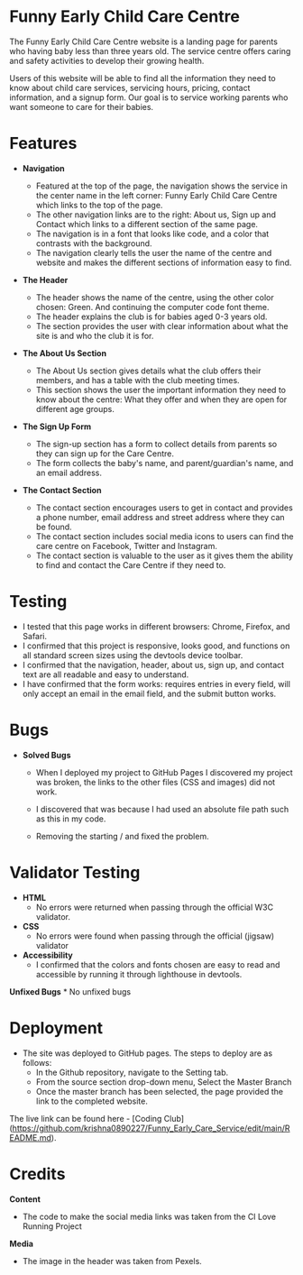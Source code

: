 # Funny Early Child Care Centre
The Funny Early Child Care Centre website is a landing page for parents who having baby less than three years old. The service centre offers caring and safety activities to develop their growing health. 

Users of this website will be able to find all the information they need to know about child care services, servicing hours, pricing, contact information, and a signup form. Our goal is to service working parents who want someone to care for their babies. 



# Features
*  **Navigation**
     * Featured at the top of the page, the navigation shows the service in the center name in the left corner: Funny Early Child Care Centre which links to the top of the page.
     * The other navigation links are to the right:  About us, Sign up and Contact which links to a different section of the same page.
     * The navigation is in a font that looks like code, and a color that contrasts with the background.
     * The navigation clearly tells the user the name of the centre and website and makes the different sections of information easy to find.

 * **The Header**
    * The header shows the name of the centre, using the other color chosen: Green. And continuing the computer code font theme.
    * The header explains the club is for babies aged 0-3 years old.
    * The section provides the user with clear information about what the site is and who the club it is for.
  
  * **The About Us Section**
     * The About Us section gives details what the club offers their members, and has a table with the club meeting times.
     * This section shows the user the important information they need to know about the centre: What they offer and when they are open for different age groups.

   * **The Sign Up Form**
      * The sign-up section has a form to collect details from parents so they can sign up for the Care Centre.
      * The form collects the baby's name, and parent/guardian's name, and an email address.

   * **The Contact Section**
       * The contact section encourages users to get in contact and provides a phone number, email address and street address where they can be found. 
       * The contact section includes social media icons to users can find the care centre  on Facebook, Twitter and  Instagram.
       * The contact section is valuable to the user as it gives them the ability to find and contact the Care Centre if they need to. 

  # Testing 
   * I tested that this page works in different browsers: Chrome, Firefox, and Safari.
   * I confirmed that this project is responsive, looks good, and functions on all standard screen sizes using the devtools device toolbar.
   * I confirmed that the navigation, header, about us, sign up, and contact text are all readable and easy to understand.
   * I have confirmed that the form works: requires entries in every field, will only accept an email in the email field, and the submit button works. 

# Bugs 
   * **Solved Bugs**
      * When I deployed my project to GitHub Pages I discovered my project was broken, the links to the other files (CSS and images) did not work.
      * I discovered that was because I had used an absolute file path such as this in my code.
    
      * Removing the starting / and fixed the problem.

# Validator Testing
* **HTML**
    * No errors were returned when passing through the official W3C validator. 
* **CSS**
    * No errors were found when passing through the official (jigsaw) validator
* **Accessibility**
  * I confirmed that the colors and fonts chosen are easy to read and accessible by running it through lighthouse  in devtools.

**Unfixed Bugs**
    * No unfixed bugs
   
  # Deployment
  * The site was deployed to GitHub pages. The steps to deploy are as follows:
      * In the Github repository, navigate to the Setting tab.
      * From the source section drop-down menu, Select the Master Branch
      * Once the master branch has been selected, the page provided the link to the completed website.
   
  The live link can be found here  - [Coding Club] (https://github.com/krishna0890227/Funny_Early_Care_Service/edit/main/README.md).

# Credits
**Content**
* The code to make the social media links was taken from the CI Love Running Project

**Media**
* The image in the header was taken from Pexels. 
